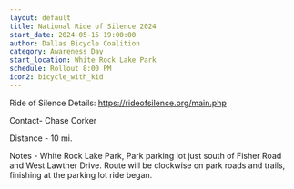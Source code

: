 ```yaml
---
layout: default
title: National Ride of Silence 2024
start_date: 2024-05-15 19:00:00
author: Dallas Bicycle Coalition
category: Awareness Day
start_location: White Rock Lake Park
schedule: Rollout 8:00 PM
icon2: bicycle_with_kid
---
```

Ride of Silence Details: https://rideofsilence.org/main.php

Contact- Chase Corker

Distance - 10 mi.

Notes - White Rock Lake Park, Park parking lot just south of Fisher Road and West Lawther Drive. Route will be clockwise on park roads and trails, finishing at the parking lot ride began.
